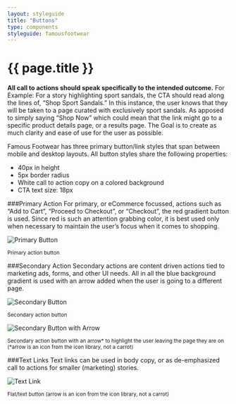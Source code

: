 ```yaml
---
layout: styleguide
title: "Buttons"
type: components
styleguide: famousfootwear
---
```


# {{ page.title }}
**All call to actions should speak specifically to the intended outcome.** For Example: For a story highlighting sport sandals, the CTA should read along the lines of, “Shop Sport Sandals.” In this instance, the user knows that they will be taken to a page curated with exclusively sport sandals. As apposed to simply saying “Shop Now” which could mean that the link might go to a specific product details page, or a results page. The Goal is to create as much clarity and ease of use for the user as possible.  

Famous Footwear has three primary button/link styles that span between mobile and desktop layouts. All button styles share the following properties:

- 40px in height
- 5px border radius
- White call to action copy on a colored background
- CTA text size: 18px




###Primary Action
For primary, or eCommerce focussed, actions such as “Add to Cart”, “Proceed to Checkout”, or “Checkout”, the red gradient button is used. Since red is such an attention grabbing color, it is best used only when necessary to maintain the user’s focus when it comes to shopping.

![Primary Button](../../../assets/famousfootwear/images/components-button-primary.png "Primary Button")

<small>Primary action button</small>


###Secondary Action
Secondary actions are content driven actions tied to marketing ads, forms, and other UI needs. All in all the blue background gradient is used with an arrow added when the user is going to a different page.

![Secondary Button](../../../assets/famousfootwear/images/components-button-secondary.png "Secondary Button")

<small>Secondary action button </small>

![Secondary Button with Arrow](../../../assets/famousfootwear/images/components-button-secondary-arrow.png "Secondary Button with Arrow")

<small>Secondary action button with an arrow* to highlight the user leaving the page they are on
(*arrow is an icon from the icon library, not a carrot)</small>


###Text Links
Text links can be used in body copy, or as de-emphasized call to actions for smaller (marketing) stories.

![Text Link](../../../assets/famousfootwear/images/components-button-text.png "Text Link")

<small>Flat/text button
(arrow is an icon from the icon library, not a carrot)</small>
